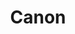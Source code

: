--- 
title: "Canon"
publishdate: "2019-8-29T16:48:46+02:00"
src: "https://365manga.net/manga/canon"
image: "https://data.365manga.net/images/thumbnails/6323-canon.jpg"
description: "From CMX Manga: This suspenseful, supernatural series tells the tale of Canon, the only student to escape from a bloody vampire attack that took the lives of her fellow classmates and turned her into one of the undead. Struggling against the terrible needs that compel her, Canon commits herself to use her powers for good and do whatever she can to avenge the deaths of her friends and her own…"
---